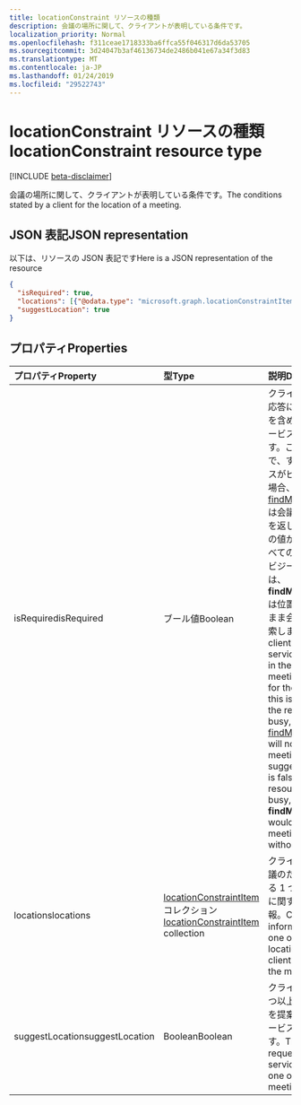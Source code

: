```yaml
---
title: locationConstraint リソースの種類
description: 会議の場所に関して、クライアントが表明している条件です。
localization_priority: Normal
ms.openlocfilehash: f311ceae1718333ba6ffca55f046317d6da53705
ms.sourcegitcommit: 3d24047b3af46136734de2486b041e67a34f3d83
ms.translationtype: MT
ms.contentlocale: ja-JP
ms.lasthandoff: 01/24/2019
ms.locfileid: "29522743"
---
```

# <a name="locationconstraint-resource-type"></a><span data-ttu-id="94261-103">locationConstraint リソースの種類</span><span class="sxs-lookup"><span data-stu-id="94261-103">locationConstraint resource type</span></span>

[!INCLUDE [beta-disclaimer](../../includes/beta-disclaimer.md)]

<span data-ttu-id="94261-104">会議の場所に関して、クライアントが表明している条件です。</span><span class="sxs-lookup"><span data-stu-id="94261-104">The conditions stated by a client for the location of a meeting.</span></span>

## <a name="json-representation"></a><span data-ttu-id="94261-105">JSON 表記</span><span class="sxs-lookup"><span data-stu-id="94261-105">JSON representation</span></span>

<span data-ttu-id="94261-106">以下は、リソースの JSON 表記です</span><span class="sxs-lookup"><span data-stu-id="94261-106">Here is a JSON representation of the resource</span></span>

<!-- {
  "blockType": "resource",
  "optionalProperties": [

  ],
  "@odata.type": "microsoft.graph.locationconstraint"
}-->

```json
{
  "isRequired": true,
  "locations": [{"@odata.type": "microsoft.graph.locationConstraintItem"}],
  "suggestLocation": true
}

```
## <a name="properties"></a><span data-ttu-id="94261-107">プロパティ</span><span class="sxs-lookup"><span data-stu-id="94261-107">Properties</span></span>
| <span data-ttu-id="94261-108">プロパティ</span><span class="sxs-lookup"><span data-stu-id="94261-108">Property</span></span>     | <span data-ttu-id="94261-109">型</span><span class="sxs-lookup"><span data-stu-id="94261-109">Type</span></span>   |<span data-ttu-id="94261-110">説明</span><span class="sxs-lookup"><span data-stu-id="94261-110">Description</span></span>|
|:---------------|:--------|:----------|
|<span data-ttu-id="94261-111">isRequired</span><span class="sxs-lookup"><span data-stu-id="94261-111">isRequired</span></span>|<span data-ttu-id="94261-112">ブール値</span><span class="sxs-lookup"><span data-stu-id="94261-112">Boolean</span></span>|<span data-ttu-id="94261-p101">クライアントは、応答に会議の場所を含めるようにサービスに要求します。この値が true で、すべてのリソースがビジー状態の場合、[findMeetingTimes](../api/user-findmeetingtimes.md) は会議時間の提案を返しません。この値が false で、すべてのリソースがビジー状態の場合は、**findMeetingTimes** は位置指定のないまま会議時間を検索します。</span><span class="sxs-lookup"><span data-stu-id="94261-p101">The client requests the service to include in the response a meeting location for the meeting. If this is true and all the resources are busy, [findMeetingTimes](../api/user-findmeetingtimes.md) will not return any meeting time suggestions. If this is false and all the resources are busy, **findMeetingTimes** would still look for meeting times without locations.</span></span> |
|<span data-ttu-id="94261-116">locations</span><span class="sxs-lookup"><span data-stu-id="94261-116">locations</span></span>|<span data-ttu-id="94261-117">[locationConstraintItem](locationconstraintitem.md) コレクション</span><span class="sxs-lookup"><span data-stu-id="94261-117">[locationConstraintItem](locationconstraintitem.md) collection</span></span>|<span data-ttu-id="94261-118">クライアントが会議のために要求する 1 つ以上の場所に関する制約情報。</span><span class="sxs-lookup"><span data-stu-id="94261-118">Constraint information for one or more locations that the client requests for the meeting.</span></span>|
|<span data-ttu-id="94261-119">suggestLocation</span><span class="sxs-lookup"><span data-stu-id="94261-119">suggestLocation</span></span>|<span data-ttu-id="94261-120">Boolean</span><span class="sxs-lookup"><span data-stu-id="94261-120">Boolean</span></span>|<span data-ttu-id="94261-121">クライアントは、1 つ以上の会議場所を提案するようサービスに要求します。</span><span class="sxs-lookup"><span data-stu-id="94261-121">The client requests the service to suggest one or more meeting locations.</span></span>|

<!-- uuid: 8fcb5dbc-d5aa-4681-8e31-b001d5168d79
2015-10-25 14:57:30 UTC -->
<!--
{
  "type": "#page.annotation",
  "description": "locationConstraint resource",
  "keywords": "",
  "section": "documentation",
  "tocPath": "",
  "suppressions": [
    "Error: /api-reference/beta/resources/locationconstraint.md:\r\n      Exception processing links.\r\n    System.ArgumentException: Link Definition was null. Link text: !INCLUDE [beta-disclaimer](../../includes/beta-disclaimer.md)\r\n      at ApiDoctor.Validation.DocFile.get_LinkDestinations()\r\n      at ApiDoctor.Validation.DocSet.ValidateLinks(Boolean includeWarnings, String[] relativePathForFiles, IssueLogger issues, Boolean requireFilenameCaseMatch, Boolean printOrphanedFiles)"
  ]
}
-->
